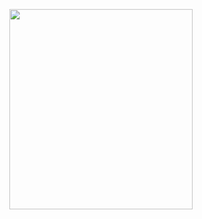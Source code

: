 <p align="center">
<img src="https://mhabibr02.github.io/Page-Web-Development/assets/img/portfolio/webdev-69.png" width="80%" height="30%">
</p>
